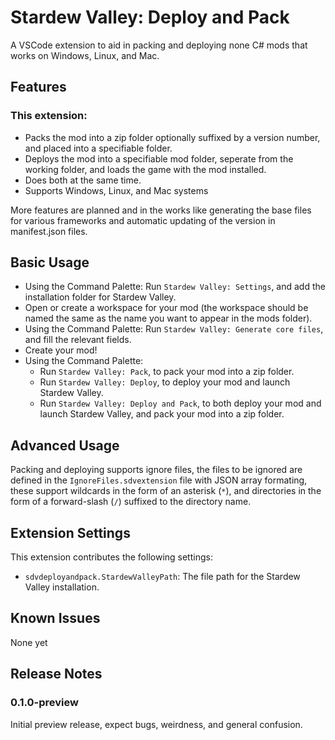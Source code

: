 # Stardew Valley: Deploy and Pack

A VSCode extension to aid in packing and deploying none C# mods that works on Windows, Linux, and Mac.


## Features

### This extension:
- Packs the mod into a zip folder optionally suffixed by a version number, and placed into a specifiable folder.
- Deploys the mod into a specifiable mod folder, seperate from the working folder, and loads the game with the mod installed.
- Does both at the same time.
- Supports Windows, Linux, and Mac systems

More features are planned and in the works like generating the base files for various frameworks and automatic updating of the version in manifest.json files.


## Basic Usage

- Using the Command Palette: Run `Stardew Valley: Settings`, and add the installation folder for Stardew Valley.
- Open or create a workspace for your mod (the workspace should be named the same as the name you want to appear in the mods folder).
- Using the Command Palette: Run `Stardew Valley: Generate core files`, and fill the relevant fields.
- Create your mod!
- Using the Command Palette: 
    - Run `Stardew Valley: Pack`, to pack your mod into a zip folder.
    - Run `Stardew Valley: Deploy`, to deploy your mod and launch Stardew Valley.
    - Run `Stardew Valley: Deploy and Pack`, to both deploy your mod and launch Stardew Valley, and pack your mod into a zip folder.


## Advanced Usage

Packing and deploying supports ignore files, the files to be ignored are defined in the `IgnoreFiles.sdvextension` file with JSON array formating, these support wildcards in the form of an asterisk (`*`), and directories in the form of a forward-slash (`/`) suffixed to the directory name.


## Extension Settings

This extension contributes the following settings:

* `sdvdeployandpack.StardewValleyPath`: The file path for the Stardew Valley installation.


## Known Issues

None yet


## Release Notes

### 0.1.0-preview

Initial preview release, expect bugs, weirdness, and general confusion.





